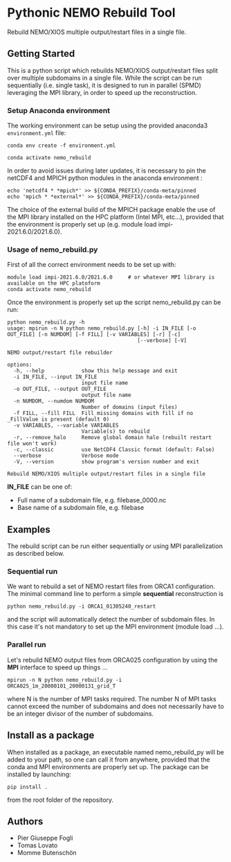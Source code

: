 Pythonic NEMO Rebuild Tool
==========================

Rebuild NEMO/XIOS multiple output/restart files in a single file.

Getting Started
---------------

This is a python script which rebuilds NEMO/XIOS output/restart files
split over multiple subdomains in a single file.
While the script can be run sequentially (i.e. single task), it is designed
to run in parallel (SPMD) leveraging the MPI library, in order to speed up
the reconstruction.

### Setup Anaconda environment

The working environment can be setup using the provided anaconda3 `environment.yml` file:
```
conda env create -f environment.yml

conda activate nemo_rebuild
```

In order to avoid issues during later updates, it is necessary to pin the netCDF4 and MPICH python modules in the anaconda environment :

```
echo 'netcdf4 * *mpich*' >> ${CONDA_PREFIX}/conda-meta/pinned
echo 'mpich * *external*' >> ${CONDA_PREFIX}/conda-meta/pinned
```

The choice of the external build of the MPICH package enable the use of the MPI library installed on the HPC platform (Intel MPI, etc...), provided that the environment is properly set up (e.g. module load impi-2021.6.0/2021.6.0).

### Usage of nemo\_rebuild.py

First of all the correct environment needs to be set up with:
```
module load impi-2021.6.0/2021.6.0     # or whatever MPI library is available on the HPC platoform
conda activate nemo_rebuild
```
Once the environment is properly set up the script nemo_rebuild.py can be run:

```
python nemo_rebuild.py -h
usage: mpirun -n N python nemo_rebuild.py [-h] -i IN_FILE [-o OUT_FILE] [-n NUMDOM] [-f FILL] [-v VARIABLES] [-r] [-c]
                                          [--verbose] [-V]

NEMO output/restart file rebuilder

options:
  -h, --help            show this help message and exit
  -i IN_FILE, --input IN_FILE
                        input file name
  -o OUT_FILE, --output OUT_FILE
                        output file name
  -n NUMDOM, --numdom NUMDOM
                        Number of domains (input files)
  -f FILL, --fill FILL  Fill missing domains with fill if no _FillValue is present (default 0)
  -v VARIABLES, --variable VARIABLES
                        Variable(s) to rebuild
  -r, --remove_halo     Remove global domain halo (rebuilt restart file won't work)
  -c, --classic         use NetCDF4 Classic format (default: False)
  --verbose             Verbose mode
  -V, --version         show program's version number and exit

Rebuild NEMO/XIOS multiple output/restart files in a single file
```

**IN\_FILE** can be one of:
 * Full name of a subdomain file, e.g. filebase\_0000.nc
 * Base name of a subdomain file, e.g. filebase

Examples
--------

The rebuild script can be run either sequentially or using MPI parallelization as described below.

### Sequential run

We want to rebuild a set of NEMO restart files from ORCA1 configuration. The minimal command line to perform a simple **sequential** reconstruction is
```
python nemo_rebuild.py -i ORCA1_01305240_restart
```
and the script will automatically detect the number of subdomain files.
In this case it's not mandatory to set up the MPI environment (module load ...).

### Parallel run

Let's rebuild NEMO output files from ORCA025 configuration by using the **MPI** interface to speed up things ... 
```
mpirun -n N python nemo_rebuild.py -i ORCA025_1m_20000101_20000131_grid_T
```
where N is the number of MPI tasks required.
The number N of MPI tasks cannot exceed the number of subdomains and does not necessarily have to be an integer divisor of the number of subdomains.

Install as a package
--------------------

When installed as a package, an executable named nemo\_rebuild\_py will be added to your path, so one can call it from anywhere, provided that the conda and MPI environments are properly set up. The package can be installed by launching:
```
pip install .
```
from the root folder of the repository.

Authors
-------

* Pier Giuseppe Fogli 
* Tomas Lovato
* Momme Butensch&#246;n

